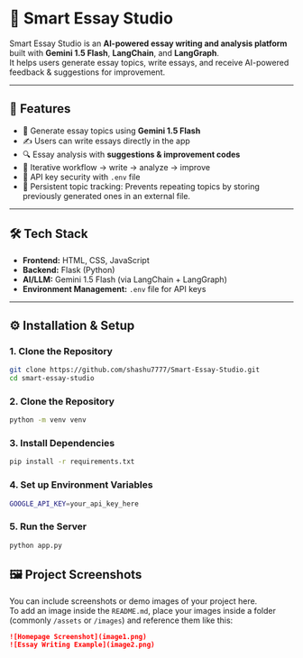# 📝 Smart Essay Studio  

Smart Essay Studio is an **AI-powered essay writing and analysis platform** built with **Gemini 1.5 Flash**, **LangChain**, and **LangGraph**.  
It helps users generate essay topics, write essays, and receive AI-powered feedback & suggestions for improvement.  

---

## 🚀 Features  
- 🎯 Generate essay topics using **Gemini 1.5 Flash**  
- ✍️ Users can write essays directly in the app  
- 🔍 Essay analysis with **suggestions & improvement codes**  
- 🔄 Iterative workflow → write → analyze → improve  
- 🔑 API key security with `.env` file  
- 📂 Persistent topic tracking: Prevents repeating topics by storing previously generated ones in an external file.

---

## 🛠️ Tech Stack  
- **Frontend:** HTML, CSS, JavaScript  
- **Backend:** Flask (Python)  
- **AI/LLM:** Gemini 1.5 Flash (via LangChain + LangGraph)  
- **Environment Management:** `.env` file for API keys  

---

## ⚙️ Installation & Setup  

### 1. Clone the Repository  
```bash
git clone https://github.com/shashu7777/Smart-Essay-Studio.git
cd smart-essay-studio
```

### 2. Clone the Repository 
```bash
python -m venv venv
```
### 3. Install Dependencies
```bash
pip install -r requirements.txt
```
### 4. Set up Environment Variables
```bash
GOOGLE_API_KEY=your_api_key_here
```
### 5. Run the Server
```bash
python app.py
```

## 🖼️ Project Screenshots  

You can include screenshots or demo images of your project here.  
To add an image inside the `README.md`, place your images inside a folder (commonly `/assets` or `/images`) and reference them like this:  

```markdown
![Homepage Screenshot](image1.png)
![Essay Writing Example](image2.png)


